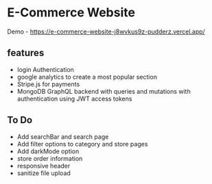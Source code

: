 # E-Commerce Website

Demo - https://e-commerce-website-j8wvkus9z-pudderz.vercel.app/

## features
* login Authentication
* google analytics to create a most popular section
* Stripe.js for payments
* MongoDB GraphQL backend with queries and mutations with authentication using JWT access tokens

## To Do

* Add searchBar and search page
* Add filter options to category and store pages
* Add darkMode option
* store order information
* responsive header
* sanitize file upload





